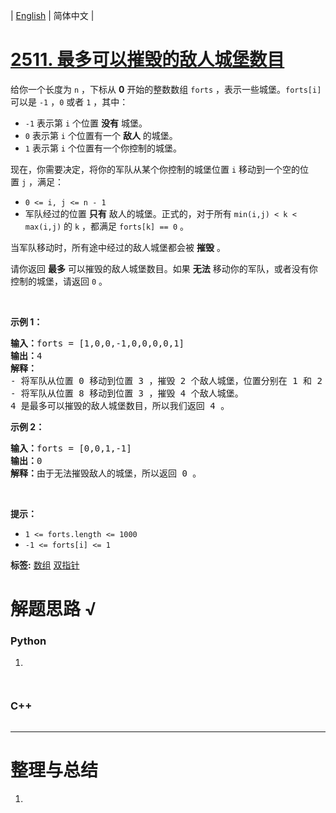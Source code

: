 | [English](README_EN.md) | 简体中文 |

# [2511. 最多可以摧毁的敌人城堡数目](https://leetcode.cn/problems/maximum-enemy-forts-that-can-be-captured)
<p>给你一个长度为 <code>n</code>&nbsp;，下标从 <strong>0</strong>&nbsp;开始的整数数组&nbsp;<code>forts</code>&nbsp;，表示一些城堡。<code>forts[i]</code> 可以是&nbsp;<code>-1</code>&nbsp;，<code>0</code>&nbsp;或者&nbsp;<code>1</code>&nbsp;，其中：</p>

<ul>
	<li><code>-1</code>&nbsp;表示第&nbsp;<code>i</code>&nbsp;个位置 <strong>没有</strong>&nbsp;城堡。</li>
	<li><code>0</code>&nbsp;表示第&nbsp;<code>i</code>&nbsp;个位置有一个 <strong>敌人</strong>&nbsp;的城堡。</li>
	<li><code>1</code>&nbsp;表示第&nbsp;<code>i</code>&nbsp;个位置有一个你控制的城堡。</li>
</ul>

<p>现在，你需要决定，将你的军队从某个你控制的城堡位置&nbsp;<code>i</code>&nbsp;移动到一个空的位置&nbsp;<code>j</code>&nbsp;，满足：</p>

<ul>
	<li><code>0 &lt;= i, j &lt;= n - 1</code></li>
	<li>军队经过的位置 <strong>只有</strong>&nbsp;敌人的城堡。正式的，对于所有&nbsp;<code>min(i,j) &lt; k &lt; max(i,j)</code>&nbsp;的&nbsp;<code>k</code>&nbsp;，都满足&nbsp;<code>forts[k] == 0</code>&nbsp;。</li>
</ul>

<p>当军队移动时，所有途中经过的敌人城堡都会被 <strong>摧毁</strong> 。</p>

<p>请你返回 <strong>最多</strong>&nbsp;可以摧毁的敌人城堡数目。如果 <strong>无法</strong>&nbsp;移动你的军队，或者没有你控制的城堡，请返回 <code>0</code>&nbsp;。</p>

<p>&nbsp;</p>

<p><strong>示例 1：</strong></p>

<pre><b>输入：</b>forts = [1,0,0,-1,0,0,0,0,1]
<b>输出：</b>4
<strong>解释：</strong>
- 将军队从位置 0 移动到位置 3 ，摧毁 2 个敌人城堡，位置分别在 1 和 2 。
- 将军队从位置 8 移动到位置 3 ，摧毁 4 个敌人城堡。
4 是最多可以摧毁的敌人城堡数目，所以我们返回 4 。
</pre>

<p><strong>示例 2：</strong></p>

<pre><b>输入：</b>forts = [0,0,1,-1]
<b>输出：</b>0
<b>解释：</b>由于无法摧毁敌人的城堡，所以返回 0 。
</pre>

<p>&nbsp;</p>

<p><strong>提示：</strong></p>

<ul>
	<li><code>1 &lt;= forts.length &lt;= 1000</code></li>
	<li><code>-1 &lt;= forts[i] &lt;= 1</code></li>
</ul>

**标签:**  [数组](https://leetcode.cn/tag/array) [双指针](https://leetcode.cn/tag/two-pointers) 
# 解题思路 √

### Python

1. 

```python

```


```python

```

### C++

```cpp

```

---



# 整理与总结

1. 